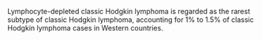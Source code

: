 Lymphocyte-depleted classic Hodgkin lymphoma is regarded as the rarest subtype of classic Hodgkin lymphoma, accounting for 1% to 1.5% of classic Hodgkin lymphoma cases in Western countries.